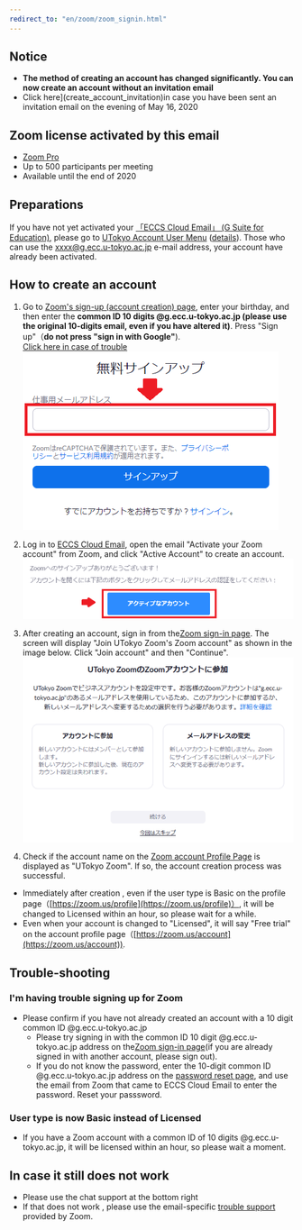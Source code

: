 ```yaml
---
redirect_to: "en/zoom/zoom_signin.html"
---
```


## Notice

* **The method of creating an account has changed significantly. You can now create an account without an invitation email**
* Click here](create_account_invitation)in case you have been sent an invitation email on the evening of May 16, 2020

## Zoom license activated by this email

 * [Zoom Pro](https://www.zoom.us/pricing/?zcid=2502&creative=372836060623&keyword=%2Bzoom%20%E8%A8%98%E9%8C%B2&matchtype=b&network=g&device=c&gclid=Cj0KCQjwx7zzBRCcARIsABPRscOD9-6-XKTSyUy5gK7SieIY89abNP-_0OcXGIezRfUuLq-BCwSJfCAaAiN9EALw_wcB)
 * Up to 500 participants per meeting
 * Available until the end of 2020

## Preparations

If you have not yet activated your <a href="https://www.ecc.u-tokyo.ac.jp/announcement/2016/02/08_2116.html" target="_blank">「ECCS Cloud Email」 (G Suite for Education)</a>, please go to <a href="https://utacm.adm.u-tokyo.ac.jp/webmtn/LoginServlet" target="_blank">UTokyo Account User Menu</a> (<a href="https://hwb.ecc.u-tokyo.ac.jp/wp/literacy/email/initialize/" target="_blank">details</a>). Those who can use the xxxx@g.ecc.u-tokyo.ac.jp e-mail address, your account have already been activated.

## How to create an account

1. Go to [Zoom's sign-up (account creation) page](https://zoom.us/signup), enter your birthday, and then enter the  **common ID 10 digits @g.ecc.u-tokyo.ac.jp (please use the original 10-digits email, even if you have altered it)**. Press "Sign up"（**do not press "sign in with Google"**).<br>
[Click here in case of trouble](#ng_signup)  
 ![signup_enter_email_address](img/create_account_20200515_1.png)  

1. Log in to [ECCS Cloud Email](https://mail.google.com/a/g.ecc.u-tokyo.ac.jp), open the email "Activate your Zoom account" from Zoom, and click "Active Account" to create an account.  
  ![press_active_account](img/create_account_20200515_2.png)  
  
1. After creating an account, sign in from the[Zoom sign-in page](https://zoom.us/signin). The screen will display "Join UTokyo Zoom's Zoom account" as shown in the image below. Click "Join account" and then "Continue". 
  ![press_join_the_account](img/create_account_20200515_3.png)  

1. Check if the account name on the [Zoom  account Profile Page](https://zoom.us/account) is displayed as "UTokyo Zoom". If so, the account creation process was successful.

  * Immediately after creation , even if the user type is Basic on the profile page（[https://zoom.us/profile](https://zoom.us/profile)）, it will be changed to Licensed within an hour, so please wait for a while. 
  * Even when your account is changed to "Licensed", it will say "Free trial" on the account profile page（[https://zoom.us/account](https://zoom.us/account)). 
  
  
## Trouble-shooting

<a name="ng_signup"> </a>
### I'm having trouble signing up for Zoom
* Please confirm if you have not already created an account with a 10 digit common ID @g.ecc.u-tokyo.ac.jp
  * Please try signing in with the common ID 10 digit @g.ecc.u-tokyo.ac.jp address on the[Zoom sign-in page](https://zoom.us/signin)(if you are already signed in with another account, please sign out).
  * If you do not know the password, enter the 10-digit common ID @g.ecc.u-tokyo.ac.jp address on the [password reset page](https://zoom.us/forgot_password), and use the email from Zoom that came to ECCS Cloud Email to enter the password. Reset your passsword.

### User type is now Basic instead of Licensed
* If you have a Zoom account with a common ID of 10 digits @g.ecc.u-tokyo.ac.jp, it will be licensed within an hour, so please wait a moment.


## In case it still does not work
* Please use the chat support at the bottom right
* If that does not work , please use the email-specific [trouble support](/supports/) provided by Zoom.
 
